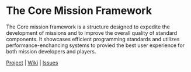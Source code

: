 
The Core Mission Framework
==========================

The Core mission framework is a structure designed to expedite the development of missions and to improve the overall quality of standard components.
It showcases efficient programming standards and utilizes performance-enchancing systems to provied the best user experience for both mission developers and players.

[Project](https://github.com/unitedoperations/core-framework) | [Wiki](https://github.com/unitedoperations/core-framework/wiki) | [Issues](https://github.com/unitedoperations/core-framework/issues)
